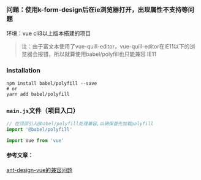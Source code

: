 
### 问题：使用k-form-design后在ie浏览器打开，出现属性不支持等问题

环境：vue cli3以上版本搭建的项目

> 注：由于富文本使用了vue-quill-editor，vue-quill-editor在IE11以下的浏览器会报错，所以就算使用babel/polyfill也只能兼容 IE11

### Installation

```
npm install babel/polyfill --save
# or
yarn add babel/polyfill
```

### `main.js`文件（项目入口）

```js
// 在顶部引入@babel/polyfill处理兼容,以确保首先加载polyfill
import '@babel/polyfill'

import Vue from 'vue'
```


#### 参考文章：

[ant-design-vue的兼容问题](https://blog.csdn.net/lydxwj/article/details/89912983)
